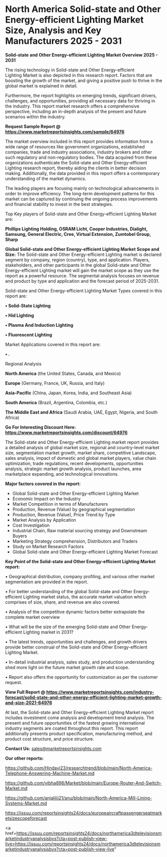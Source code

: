 # North America Solid-state and Other Energy-efficient Lighting Market Size, Analysis and Key Manufacturers 2025 - 2031

<Strong> Solid-state and Other Energy-efficient Lighting Market Overview 2025 - 2031</strong>

The rising technology in Solid-state and Other Energy-efficient Lighting Market is also depicted in this research report. Factors that are boosting the growth of the market, and giving a positive push to thrive in the global market is explained in detail.

Furthermore, the report highlights on emerging trends, significant drivers, challenges, and opportunities, providing all necessary data for thriving in the industry. This report market research offers a comprehensive perspective, including an in-depth analysis of the present and future scenarios within the industry.

<strong>Request Sample Report @ <a href=https://www.marketreportsinsights.com/sample/64976>https://www.marketreportsinsights.com/sample/64976</a></strong>

The market overview included in this report provides information from a wide range of resources like government organizations, established companies, trade and industry associations, industry brokers and other such regulatory and non-regulatory bodies. The data acquired from these organizations authenticate the Solid-state and Other Energy-efficient Lighting research report, thereby aiding the clients in better decision making. Additionally, the data provided in this report offers a contemporary understanding of the market dynamics.

The leading players are focusing mainly on technological advancements in order to improve efficiency. The long-term development patterns for this market can be captured by continuing the ongoing process improvements and financial stability to invest in the best strategies.

Top Key players of Solid-state and Other Energy-efficient Lighting Market are:

<strong>Phillips Lighting Holding, OSRAM Licht, Cooper Industries, Dialight, Samsung, General Electric, Cree, Virtual Extension, Zumtobel Group, Sharp</strong>

<strong><b>Global Solid-state and Other Energy-efficient Lighting Market Scope and Size:</b></strong>
The Solid-state and Other Energy-efficient Lighting market is declared segment by company, region (country), type, and application. Players, stakeholders, and other participants in the global Solid-state and Other Energy-efficient Lighting market will gain the market scope as they use the report as a powerful resource. The segmental analysis focuses on revenue and product by type and application and the forecast period of 2025-2031.

Solid-state and Other Energy-efficient Lighting Market Types covered in this report are:

<strong>• Solid-State Lighting

• Hid Lighting

• Plasma And Induction Lighting

• Fluorescent Lighting</strong>

Market Applications covered in this report are:

<strong>• .</strong> 

Regional Analysis

<strong>North America</strong> (the United States, Canada, and Mexico)

<strong>Europe</strong> (Germany, France, UK, Russia, and Italy)

<strong>Asia-Pacific</strong> (China, Japan, Korea, India, and Southeast Asia)

<strong>South America</strong> (Brazil, Argentina, Colombia, etc.)

<strong>The Middle East and Africa</strong> (Saudi Arabia, UAE, Egypt, Nigeria, and South Africa)

<strong>Go For Interesting Discount Here: <a href=https://www.marketreportsinsights.com/discount/64976>https://www.marketreportsinsights.com/discount/64976</a></strong>

The Solid-state and Other Energy-efficient Lighting market report provides a detailed analysis of global market size, regional and country-level market size, segmentation market growth, market share, competitive Landscape, sales analysis, impact of domestic and global market players, value chain optimization, trade regulations, recent developments, opportunities analysis, strategic market growth analysis, product launches, area marketplace expanding, and technological innovations.

<strong><b>Major factors covered in the report:</b></strong>
<ul>
  <li>Global Solid-state and Other Energy-efficient Lighting Market </li>
  <li>Economic Impact on the Industry</li>
  <li>Market Competition in terms of Manufacturers</li>
  <li>Production, Revenue (Value) by geographical segmentation</li>
  <li>Production, Revenue (Value), Price Trend by Type</li>
  <li>Market Analysis by Application</li>
  <li>Cost Investigation</li>
  <li>Industrial Chain, Raw material sourcing strategy and Downstream Buyers</li>
  <li>Marketing Strategy comprehension, Distributors and Traders</li>
  <li>Study on Market Research Factors</li>
  <li>Global Solid-state and Other Energy-efficient Lighting Market Forecast</li>
</ul>

<strong><b>Key Point of the Solid-state and Other Energy-efficient Lighting Market report:</b></strong>

• Geographical distribution, company profiling, and various other market segmentation are provided in the report.

• For better understanding of the global Solid-state and Other Energy-efficient Lighting market status, the accurate market valuation which comprises of size, share, and revenue are also covered.

• Analysis of the competitive dynamic factors better extrapolate the complete market overview

• What will be the size of the emerging Solid-state and Other Energy-efficient Lighting market in 2031?

• The latest trends, opportunities and challenges, and growth drivers provide better construal of the Solid-state and Other Energy-efficient Lighting Market.

• In-detail industrial analysis, sales study, and production understanding shed more light on the future market growth rate and scope.

• Report also offers the opportunity for customization as per the customer request.

<strong><b>View Full Report @ <a href=https://www.marketreportsinsights.com/industry-forecast/solid-state-and-other-energy-efficient-lighting-market-growth-and-size-2021-64976>https://www.marketreportsinsights.com/industry-forecast/solid-state-and-other-energy-efficient-lighting-market-growth-and-size-2021-64976</a></b></strong>


At last, the Solid-state and Other Energy-efficient Lighting Market report includes investment come analysis and development trend analysis. The present and future opportunities of the fastest growing international industry segments are coated throughout this report. This report additionally presents product specification, manufacturing method, and product cost structure, and price structure.

<strong>Contact Us:</strong>
sales@marketreportsinsights.com

<strong>Our other reports:</strong>

<a href=https://github.com/Hindavi23/researchtrend/blob/main/North-America-Telephone-Answering-Machine-Market.md>https://github.com/Hindavi23/researchtrend/blob/main/North-America-Telephone-Answering-Machine-Market.md</a>

<a href=https://github.com/vibha898/Market/blob/main/Europe-Router-And-Switch-Market.md>https://github.com/vibha898/Market/blob/main/Europe-Router-And-Switch-Market.md</a>

<a href=https://github.com/anjaliiii21/anu/blob/main/North-America-Mill-Lining-Systems-Market.md>https://github.com/anjaliiii21/anu/blob/main/North-America-Mill-Lining-Systems-Market.md</a>

<a href=https://issuu.com/reportsinsights24/docs/europeaircraftpassengerseatmarketsizescopeforecast>https://issuu.com/reportsinsights24/docs/europeaircraftpassengerseatmarketsizescopeforecast</a>

<a href=https://issuu.com/reportsinsights24/docs/northamerica3dtelevisionsmarketindustryanalysisbys?cta=post-publish-view-live>https://issuu.com/reportsinsights24/docs/northamerica3dtelevisionsmarketindustryanalysisbys?cta=post-publish-view-live</a>"
